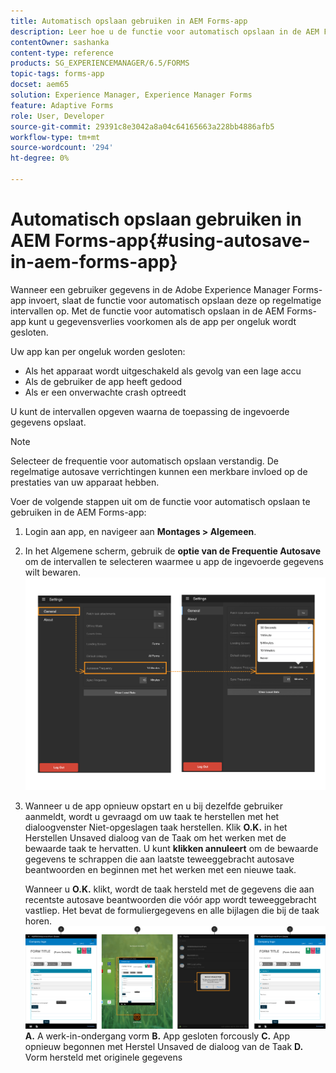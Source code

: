 ```yaml
---
title: Automatisch opslaan gebruiken in AEM Forms-app
description: Leer hoe u de functie voor automatisch opslaan in de AEM Forms-app kunt gebruiken om gegevensverlies te voorkomen.
contentOwner: sashanka
content-type: reference
products: SG_EXPERIENCEMANAGER/6.5/FORMS
topic-tags: forms-app
docset: aem65
solution: Experience Manager, Experience Manager Forms
feature: Adaptive Forms
role: User, Developer
source-git-commit: 29391c8e3042a8a04c64165663a228bb4886afb5
workflow-type: tm+mt
source-wordcount: '294'
ht-degree: 0%

---
```


# Automatisch opslaan gebruiken in AEM Forms-app{#using-autosave-in-aem-forms-app}

Wanneer een gebruiker gegevens in de Adobe Experience Manager Forms-app invoert, slaat de functie voor automatisch opslaan deze op regelmatige intervallen op. Met de functie voor automatisch opslaan in de AEM Forms-app kunt u gegevensverlies voorkomen als de app per ongeluk wordt gesloten.

Uw app kan per ongeluk worden gesloten:

* Als het apparaat wordt uitgeschakeld als gevolg van een lage accu
* Als de gebruiker de app heeft gedood
* Als er een onverwachte crash optreedt

U kunt de intervallen opgeven waarna de toepassing de ingevoerde gegevens opslaat.

>[!NOTE]
>
>Selecteer de frequentie voor automatisch opslaan verstandig. De regelmatige autosave verrichtingen kunnen een merkbare invloed op de prestaties van uw apparaat hebben.

Voer de volgende stappen uit om de functie voor automatisch opslaan te gebruiken in de AEM Forms-app:

1. Login aan app, en navigeer aan **Montages > Algemeen**.
1. In het Algemene scherm, gebruik de **optie van de Frequentie Autosave** om de intervallen te selecteren waarmee u app de ingevoerde gegevens wilt bewaren.
   [![ plaatsend autosave frequentie ](assets/using-autosave-freq-07.png)](assets/using-autosave-freq-07-1.png)

1. Wanneer u de app opnieuw opstart en u bij dezelfde gebruiker aanmeldt, wordt u gevraagd om uw taak te herstellen met het dialoogvenster Niet-opgeslagen taak herstellen. Klik **O.K.** in het Herstellen Unsaved dialoog van de Taak om het werken met de bewaarde taak te hervatten. U kunt **klikken annuleert** om de bewaarde gegevens te schrappen die aan laatste teweeggebracht autosave beantwoorden en beginnen met het werken met een nieuwe taak.

   Wanneer u **O.K.** klikt, wordt de taak hersteld met de gegevens die aan recentste autosave beantwoorden die vóór app wordt teweeggebracht vastliep. Het bevat de formuliergegevens en alle bijlagen die bij de taak horen.
   [![ het krijgen van een taak teruggekregen ](assets/autosave-flow.png)](assets/using-autosave-freq-06.png)**A.** A werk-in-ondergang vorm **B.** App gesloten forcously **C.** App opnieuw begonnen met Herstel Unsaved de dialoog van de Taak **D.** Vorm hersteld met originele gegevens

